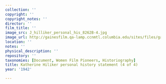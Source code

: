 ```yaml
---
collection: ''
copyright: ''
copyright_notes: ''
director: ''
film_title: ''
image_src: J_hilliker_personal_his_8262B-4.jpg
image_url: http://gainesfilm.qa-lamp.ccnmtl.columbia.edu/sites/files/gainesfilm/images/J_hilliker_personal_his_8262B-4.jpg
location: ''
notes: ''
physical_description: ''
repository: ''
taxonomies: [Document, Women Film Pioneers, Historiography]
title: Katherine Hiliker personal history statement (4 of 4)
year: '1942'

---
```

